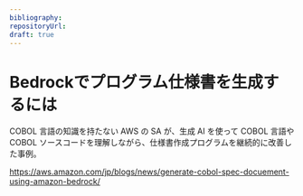 ```yaml
---
bibliography: 
repositoryUrl:
draft: true
---
```


# Bedrockでプログラム仕様書を生成するには

COBOL 言語の知識を持たない AWS の SA が、生成 AI を使って COBOL 言語や COBOL ソースコードを理解しながら、仕様書作成プログラムを継続的に改善した事例。

https://aws.amazon.com/jp/blogs/news/generate-cobol-spec-docuement-using-amazon-bedrock/

